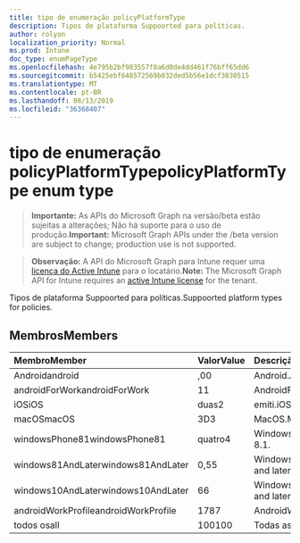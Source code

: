 ```yaml
---
title: tipo de enumeração policyPlatformType
description: Tipos de plataforma Suppoorted para políticas.
author: rolyon
localization_priority: Normal
ms.prod: Intune
doc_type: enumPageType
ms.openlocfilehash: 4e795b2bf983557f8a6d0de4dd461f76bff65dd6
ms.sourcegitcommit: b5425ebf648572569b032ded5b56e1dcf3830515
ms.translationtype: MT
ms.contentlocale: pt-BR
ms.lasthandoff: 08/13/2019
ms.locfileid: "36368407"
---
```

# <a name="policyplatformtype-enum-type"></a><span data-ttu-id="6ea0e-103">tipo de enumeração policyPlatformType</span><span class="sxs-lookup"><span data-stu-id="6ea0e-103">policyPlatformType enum type</span></span>

> <span data-ttu-id="6ea0e-104">**Importante:** As APIs do Microsoft Graph na versão/beta estão sujeitas a alterações; Não há suporte para o uso de produção.</span><span class="sxs-lookup"><span data-stu-id="6ea0e-104">**Important:** Microsoft Graph APIs under the /beta version are subject to change; production use is not supported.</span></span>

> <span data-ttu-id="6ea0e-105">**Observação:** A API do Microsoft Graph para Intune requer uma [licença do Active Intune](https://go.microsoft.com/fwlink/?linkid=839381) para o locatário.</span><span class="sxs-lookup"><span data-stu-id="6ea0e-105">**Note:** The Microsoft Graph API for Intune requires an [active Intune license](https://go.microsoft.com/fwlink/?linkid=839381) for the tenant.</span></span>

<span data-ttu-id="6ea0e-106">Tipos de plataforma Suppoorted para políticas.</span><span class="sxs-lookup"><span data-stu-id="6ea0e-106">Suppoorted platform types for policies.</span></span>

## <a name="members"></a><span data-ttu-id="6ea0e-107">Membros</span><span class="sxs-lookup"><span data-stu-id="6ea0e-107">Members</span></span>
|<span data-ttu-id="6ea0e-108">Membro</span><span class="sxs-lookup"><span data-stu-id="6ea0e-108">Member</span></span>|<span data-ttu-id="6ea0e-109">Valor</span><span class="sxs-lookup"><span data-stu-id="6ea0e-109">Value</span></span>|<span data-ttu-id="6ea0e-110">Descrição</span><span class="sxs-lookup"><span data-stu-id="6ea0e-110">Description</span></span>|
|:---|:---|:---|
|<span data-ttu-id="6ea0e-111">Android</span><span class="sxs-lookup"><span data-stu-id="6ea0e-111">android</span></span>|<span data-ttu-id="6ea0e-112">,0</span><span class="sxs-lookup"><span data-stu-id="6ea0e-112">0</span></span>|<span data-ttu-id="6ea0e-113">Android.</span><span class="sxs-lookup"><span data-stu-id="6ea0e-113">Android.</span></span>|
|<span data-ttu-id="6ea0e-114">androidForWork</span><span class="sxs-lookup"><span data-stu-id="6ea0e-114">androidForWork</span></span>|<span data-ttu-id="6ea0e-115">1</span><span class="sxs-lookup"><span data-stu-id="6ea0e-115">1</span></span>|<span data-ttu-id="6ea0e-116">AndroidForWork.</span><span class="sxs-lookup"><span data-stu-id="6ea0e-116">AndroidForWork.</span></span>|
|<span data-ttu-id="6ea0e-117">iOS</span><span class="sxs-lookup"><span data-stu-id="6ea0e-117">iOS</span></span>|<span data-ttu-id="6ea0e-118">duas</span><span class="sxs-lookup"><span data-stu-id="6ea0e-118">2</span></span>|<span data-ttu-id="6ea0e-119">emiti.</span><span class="sxs-lookup"><span data-stu-id="6ea0e-119">iOS.</span></span>|
|<span data-ttu-id="6ea0e-120">macOS</span><span class="sxs-lookup"><span data-stu-id="6ea0e-120">macOS</span></span>|<span data-ttu-id="6ea0e-121">3D</span><span class="sxs-lookup"><span data-stu-id="6ea0e-121">3</span></span>|<span data-ttu-id="6ea0e-122">MacOS.</span><span class="sxs-lookup"><span data-stu-id="6ea0e-122">MacOS.</span></span>|
|<span data-ttu-id="6ea0e-123">windowsPhone81</span><span class="sxs-lookup"><span data-stu-id="6ea0e-123">windowsPhone81</span></span>|<span data-ttu-id="6ea0e-124">quatro</span><span class="sxs-lookup"><span data-stu-id="6ea0e-124">4</span></span>|<span data-ttu-id="6ea0e-125">Windowsphonee 8,1.</span><span class="sxs-lookup"><span data-stu-id="6ea0e-125">WindowsPhone 8.1.</span></span>|
|<span data-ttu-id="6ea0e-126">windows81AndLater</span><span class="sxs-lookup"><span data-stu-id="6ea0e-126">windows81AndLater</span></span>|<span data-ttu-id="6ea0e-127">0,5</span><span class="sxs-lookup"><span data-stu-id="6ea0e-127">5</span></span>|<span data-ttu-id="6ea0e-128">Windows 8,1 e posterior</span><span class="sxs-lookup"><span data-stu-id="6ea0e-128">Windows 8.1 and later</span></span>|
|<span data-ttu-id="6ea0e-129">windows10AndLater</span><span class="sxs-lookup"><span data-stu-id="6ea0e-129">windows10AndLater</span></span>|<span data-ttu-id="6ea0e-130">6</span><span class="sxs-lookup"><span data-stu-id="6ea0e-130">6</span></span>|<span data-ttu-id="6ea0e-131">Windows 10 e posterior.</span><span class="sxs-lookup"><span data-stu-id="6ea0e-131">Windows 10 and later.</span></span>|
|<span data-ttu-id="6ea0e-132">androidWorkProfile</span><span class="sxs-lookup"><span data-stu-id="6ea0e-132">androidWorkProfile</span></span>|<span data-ttu-id="6ea0e-133">178</span><span class="sxs-lookup"><span data-stu-id="6ea0e-133">7</span></span>|<span data-ttu-id="6ea0e-134">AndroidWorkProfile.</span><span class="sxs-lookup"><span data-stu-id="6ea0e-134">AndroidWorkProfile.</span></span>|
|<span data-ttu-id="6ea0e-135">todos os</span><span class="sxs-lookup"><span data-stu-id="6ea0e-135">all</span></span>|<span data-ttu-id="6ea0e-136">100</span><span class="sxs-lookup"><span data-stu-id="6ea0e-136">100</span></span>|<span data-ttu-id="6ea0e-137">Todas as plataformas.</span><span class="sxs-lookup"><span data-stu-id="6ea0e-137">All platforms.</span></span>|



